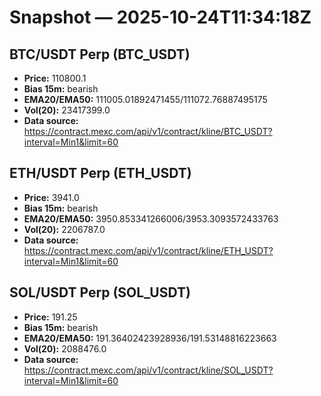 # Snapshot — 2025-10-24T11:34:18Z

## BTC/USDT Perp (BTC_USDT)
- **Price:** 110800.1
- **Bias 15m:** bearish
- **EMA20/EMA50:** 111005.01892471455/111072.76887495175
- **Vol(20):** 23417399.0
- **Data source:** https://contract.mexc.com/api/v1/contract/kline/BTC_USDT?interval=Min1&limit=60

## ETH/USDT Perp (ETH_USDT)
- **Price:** 3941.0
- **Bias 15m:** bearish
- **EMA20/EMA50:** 3950.853341266006/3953.3093572433763
- **Vol(20):** 2206787.0
- **Data source:** https://contract.mexc.com/api/v1/contract/kline/ETH_USDT?interval=Min1&limit=60

## SOL/USDT Perp (SOL_USDT)
- **Price:** 191.25
- **Bias 15m:** bearish
- **EMA20/EMA50:** 191.36402423928936/191.53148816223663
- **Vol(20):** 2088476.0
- **Data source:** https://contract.mexc.com/api/v1/contract/kline/SOL_USDT?interval=Min1&limit=60
